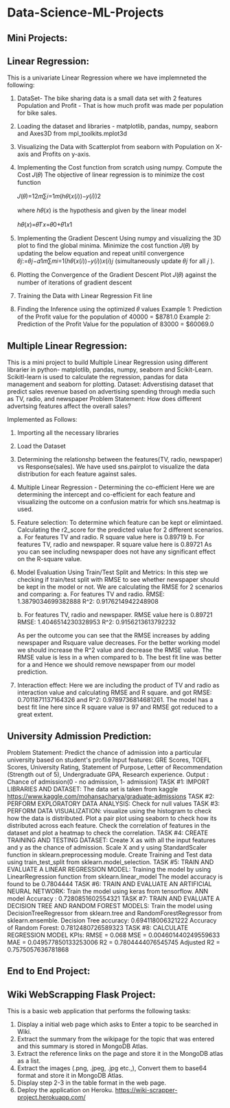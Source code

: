 # Data-Science-ML-Projects

## Mini Projects:

## Linear Regression:
This is a univariate Linear Regression where we have implemneted the following:
1. DataSet- The bike sharing data is a small data set with 2 features Population and Profit - That is how much profit was made per population for bike sales.
2. Loading the dataset and libraries - matplotlib, pandas, numpy, seaborn and Axes3D from mpl_toolkits.mplot3d
3. Visualizing the Data with Scatterplot from seaborn with Population on X-axis and Profits on y-axis.
4. Implementing the Cost function from scratch using numpy.
    Compute the Cost  𝐽(𝜃)
    The objective of linear regression is to minimize the cost function

    𝐽(𝜃)=12𝑚∑𝑖=1𝑚(ℎ𝜃(𝑥(𝑖))−𝑦(𝑖))2

    where  ℎ𝜃(𝑥)  is the hypothesis and given by the linear model

    ℎ𝜃(𝑥)=𝜃𝑇𝑥=𝜃0+𝜃1𝑥1
    
5. Implementing the Gradient Descent Using numpy and visualizing the 3D plot to find the global minima.
   Minimize the cost function  𝐽(𝜃)  by updating the below equation and repeat unitil convergence
   𝜃𝑗:=𝜃𝑗−𝛼1𝑚∑𝑚𝑖=1(ℎ𝜃(𝑥(𝑖))−𝑦(𝑖))𝑥(𝑖)𝑗  (simultaneously update  𝜃𝑗  for all  𝑗 ).

6. Plotting the Convergence of the Gradient Descent
   Plot  𝐽(𝜃)  against the number of iterations of gradient descent

7. Training the Data with Linear Regression Fit line
8. Finding the Inference using the optimized  𝜃  values
   Example 1: Prediction of the Profit value for the population of 40000 = $8781.0
   Example 2: Prediction of the Profit Value for the population of 83000 = $60069.0
   
## Multiple Linear Regression:
This is a mini project to build Multiple Linear Regression using different librarier in python- matplotlib, pandas, numpy, seaborn and Scikit-Learn.
Scikitl-learn is used to calculate the regression, pandas for data management and seaborn for plotting. 
Dataset: Adverstising dataset that predict sales revenue based on advertising spending through media such as TV, radio, and newspaper 
Problem Statement: How does different advertsing features affect the overall sales?

Implemented as Follows:
1. Importing all the necessary libraries
2. Load the Dataset
3. Determining the relationshp between the features(TV, radio, newspaper) vs Response(sales). We have used sns.pairplot to visualize the data distribution for each feature          against sales. 
4. Multiple Linear Regression - Determining the co-efficient
    Here we are determining the intercept and co-efficient for each feature and visualizing the outcome on a confusion matrix for which sns.heatmap is used.
5. Feature selection: To determine which feature can be kept or elimintaed. Calculating the r2_score for the predicted value for 2 different scenarios.
    a. For features TV and radio. R square value here is 0.89719
    b. For features TV, radio and newspaper. R square value here is 0.89721
    As you can see including newspaper does not have any significant effect on the R-square value.
6. Model Evaluation Using Train/Test Split and Metrics:
    In this step we checking if train/test split with RMSE to see whether newspaper should be kept in the model or not. We are calculating the RMSE for 2 scenarios and               comparing:
    a. For features TV and radio.
    RMSE:  1.3879034699382888
    R^2:  0.9176214942248908
    
    b. For features TV, radio and newspaper. RMSE value here is 0.89721
    RMSE:  1.4046514230328953
    R^2:  0.9156213613792232
    
    As per the outcome you can see that the RMSE increases by adding newspaper and Rsquare value decreases. For the better working model we should increase the R^2 value and         decrease the RMSE value. The RMSE value is less in a when compared to b. The best fit line was better for a and Hence we should remove newspaper from our model prediction. 
7. Interaction effect: Here we are including the product of TV and radio as interaction value and calculating RMSE and R square.
    and got RMSE:  0.7011871137164326 and R^2:  0.9789736814681261. The model has a best fit line here since R square value is 97 and RMSE got reduced to a great extent.

## University Admission Prediction:
Problem Statement: Predict the chance of admission into a particular university based on student's profile
Input features: GRE Scores, TOEFL Scores, University Rating, Statement of Purpose, Letter of Recommendation (Strength out of 5), Undergraduate GPA, Research experience.
Output : Chance of admission(0 - no admission, 1- admission)
TASK #1: IMPORT LIBRARIES AND DATASET: The data set is taken from kaggle https://www.kaggle.com/mohansacharya/graduate-admissions
TASK #2: PERFORM EXPLORATORY DATA ANALYSIS: Check for null values
TASK #3: PERFORM DATA VISUALIZATION: visualize using the histogram to check how the data is distributed. Plot a pair plot using seaborn to check how its distributed across each          feature. Check the correlation of features in the dataset and plot a heatmap to check the correlation. 
TASK #4: CREATE TRAINING AND TESTING DATASET: Create X as with all the input features and y as the chance of admission. Scale X and y using StandardScaler function in                    sklearn.preprocessing module. Create Training and Test data using train_test_split from sklearn.model_selection.
TASK #5: TRAIN AND EVALUATE A LINEAR REGRESSION MODEL: Training the model by using LinearRegression function from sklearn.linear_model
         The model accuracy is found to be 0.7804444
TASK #6: TRAIN AND EVALUATE AN ARTIFICIAL NEURAL NETWORK: Train the model using keras from tensorflow. 
         ANN model Accuracy : 0.7280851602554321
TASK #7: TRAIN AND EVALUATE A DECISION TREE AND RANDOM FOREST MODELS: Train the model using DecisionTreeRegressor from sklearn.tree and RandomForestRegressor from                        sklearn.ensemble. 
         Decision Tree accuracy:  0.694118006321222
         Accuracy of Random Forest:  0.7812480726589323
TASK #8: CALCULATE REGRESSION MODEL KPIs: 
         RMSE = 0.068 
         MSE = 0.004601440249559633 
         MAE = 0.049577850133253006 
         R2 = 0.7804444076545745 
         Adjusted R2 = 0.7575057636781868

## End to End Project:   
## Wiki WebScrapping Flask Project:
This is a basic web application that performs the following tasks:
1. Display a initial web page which asks to Enter a topic to be searched in Wiki.
2. Extract the summary from the wikipage for the topic that was entered and this summary is stored in MongoDB Atlas.
3. Extract the reference links on the page and store it in the MongoDB atlas as a list.
4. Extract the images (.png, .jpeg, .jpg etc.,), Convert them to base64 format and store it in MongoDB Atlas.
5. Display step 2-3 in the table format in the web page.
6. Deploy the application on Heroku.
https://wiki-scrapper-project.herokuapp.com/
